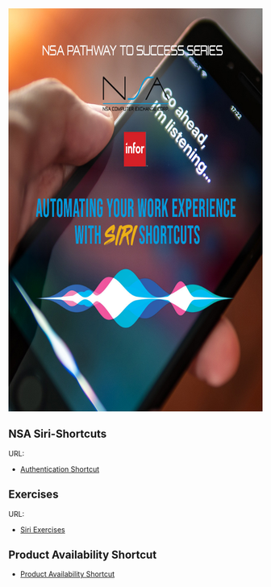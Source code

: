 <img height="800" src="https://github.com/NSA-Computer-Exchange/TUG-2023-Siri-Shortcuts/blob/main/365744172_1292939334807970_2555198945437385937_n.jpg" alt="Siri Banner">


## NSA Siri-Shortcuts

URL:
- [Authentication Shortcut](https://github.com/NSA-Computer-Exchange/TUG-2023-Siri-Shortcuts/blob/main/SiriAuthShortcuts.zip)

## Exercises
URL: 
- [Siri Exercises](https://github.com/NSA-Computer-Exchange/TUG-2023-Siri-Shortcuts/blob/main/Siri_Exercises.zip)

## Product Availability Shortcut
- [Product Availability Shortcut](https://www.icloud.com/shortcuts/9ae4fc1294ce416ba9a8f0444f355f8b)
